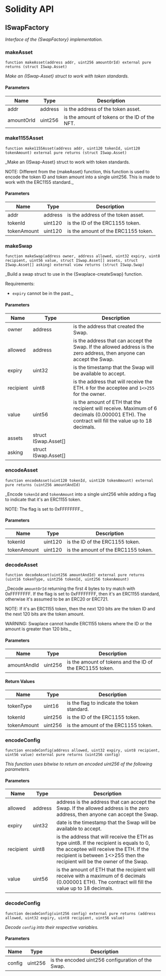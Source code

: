 # Solidity API

## ISwapFactory

_Interface of the {SwapFactory} implementation._

### makeAsset

```solidity
function makeAsset(address addr, uint256 amountOrId) external pure returns (struct ISwap.Asset)
```

_Make an {ISwap-Asset} struct to work with token standards._

#### Parameters

| Name | Type | Description |
| ---- | ---- | ----------- |
| addr | address | is the address of the token asset. |
| amountOrId | uint256 | is the amount of tokens or the ID of the NFT. |

### make1155Asset

```solidity
function make1155Asset(address addr, uint120 tokenId, uint120 tokenAmount) external pure returns (struct ISwap.Asset)
```

_Make an {ISwap-Asset} struct to work with token standards.

NOTE: Different from the {makeAsset} function, this function is used to
encode the token ID and token amount into a single uint256. This is made
to work with the ERC1155 standard._

#### Parameters

| Name | Type | Description |
| ---- | ---- | ----------- |
| addr | address | is the address of the token asset. |
| tokenId | uint120 | is the ID of the ERC1155 token. |
| tokenAmount | uint120 | is the amount of the ERC1155 token. |

### makeSwap

```solidity
function makeSwap(address owner, address allowed, uint32 expiry, uint8 recipient, uint56 value, struct ISwap.Asset[] assets, struct ISwap.Asset[] asking) external view returns (struct ISwap.Swap)
```

_Build a swap struct to use in the {Swaplace-createSwap} function.

Requirements:

- `expiry` cannot be in the past._

#### Parameters

| Name | Type | Description |
| ---- | ---- | ----------- |
| owner | address | is the address that created the Swap. |
| allowed | address | is the address that can accept the Swap. If the allowed  address is the zero address, then anyone can accept the Swap. |
| expiry | uint32 | is the timestamp that the Swap will be available to accept. |
| recipient | uint8 | is the address that will receive the ETH. `0` for the acceptee and `1<>255` for the owner. |
| value | uint56 | is the amount of ETH that the recipient will receive. Maximum of 6 decimals (0.000001 ETH). The contract will fill the value up to 18 decimals. |
| assets | struct ISwap.Asset[] |  |
| asking | struct ISwap.Asset[] |  |

### encodeAsset

```solidity
function encodeAsset(uint120 tokenId, uint120 tokenAmount) external pure returns (uint256 amountAndId)
```

_Encode `tokenId` and `tokenAmount` into a single uint256 while adding a flag
to indicate that it's an ERC1155 token.

NOTE: The flag is set to 0xFFFFFFFF._

#### Parameters

| Name | Type | Description |
| ---- | ---- | ----------- |
| tokenId | uint120 | is the ID of the ERC1155 token. |
| tokenAmount | uint120 | is the amount of the ERC1155 token. |

### decodeAsset

```solidity
function decodeAsset(uint256 amountAndId) external pure returns (uint16 tokenType, uint256 tokenId, uint256 tokenAmount)
```

_Decode `amountOrId` returning the first 4 bytes to try match with 0xFFFFFFFF.
If the flag is set to 0xFFFFFFFF, then it's an ERC1155 standard, otherwise it's
assumed to be an ERC20 or ERC721.

NOTE: If it's an ERC1155 token, then the next 120 bits are the token ID and the next
120 bits are the token amount.

WARNING: Swaplace cannot handle ERC1155 tokens where the ID or the amount is greater
than 120 bits._

#### Parameters

| Name | Type | Description |
| ---- | ---- | ----------- |
| amountAndId | uint256 | is the amount of tokens and the ID of the ERC1155 token. |

#### Return Values

| Name | Type | Description |
| ---- | ---- | ----------- |
| tokenType | uint16 | is the flag to indicate the token standard. |
| tokenId | uint256 | is the ID of the ERC1155 token. |
| tokenAmount | uint256 | is the amount of the ERC1155 token. |

### encodeConfig

```solidity
function encodeConfig(address allowed, uint32 expiry, uint8 recipient, uint56 value) external pure returns (uint256 config)
```

_This function uses bitwise to return an encoded uint256 of the following parameters._

#### Parameters

| Name | Type | Description |
| ---- | ---- | ----------- |
| allowed | address | address is the address that can accept the Swap. If the allowed   address is the zero address, then anyone can accept the Swap. |
| expiry | uint32 | date is the timestamp that the Swap will be available to accept. |
| recipient | uint8 | is the address that will receive the ETH as type uint8. If the recipient is equals to 0, the acceptee will receive the ETH. If the recipient is between 1<>255 then the recipient will be the owner of the Swap. |
| value | uint56 | is the amount of ETH that the recipient will receive with a maximum of 6 decimals (0.000001 ETH). The contract will fill the value up to 18 decimals. |

### decodeConfig

```solidity
function decodeConfig(uint256 config) external pure returns (address allowed, uint32 expiry, uint8 recipient, uint56 value)
```

_Decode `config` into their respective variables._

#### Parameters

| Name | Type | Description |
| ---- | ---- | ----------- |
| config | uint256 | is the encoded uint256 configuration of the Swap. |

